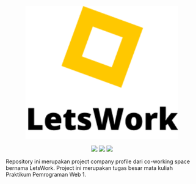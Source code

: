 <p align="center">
    <img src="assets/logo.png" width="400" max-width="90%" alt="LetsWork" />
</p>

<p align="center">
    <img src="https://api.netlify.com/api/v1/badges/64b2e138-ee3d-44e4-af8a-4d2cf0278ce1/deploy-status" />
    <img src="https://img.shields.io/badge/Bootstrap-5.2.0-yellow.svg" />
    <img src="https://img.shields.io/badge/Platform-Website-yellow.svg?style=flat" />
</p>

Repository ini merupakan project company profile dari co-working space bernama LetsWork. Project ini merupakan tugas besar mata kuliah Praktikum Pemrograman Web 1.
